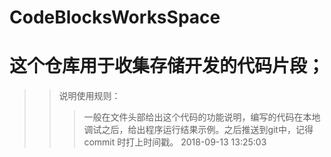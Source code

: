# CodeBlocksWorksSpace
# 这个仓库用于收集存储开发的代码片段；
>> 说明使用规则：
>>>一般在文件头部给出这个代码的功能说明，编写的代码在本地调试之后，给出程序运行结果示例。之后推送到git中，记得commit 时打上时间戳。 
>> 2018-09-13 13:25:03

